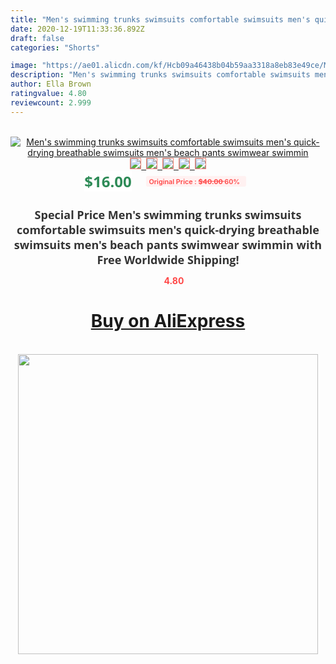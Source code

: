```yaml
---
title: "Men's swimming trunks swimsuits comfortable swimsuits men's quick-drying breathable swimsuits men's beach pants swimwear swimmin"
date: 2020-12-19T11:33:36.892Z
draft: false
categories: "Shorts"

image: "https://ae01.alicdn.com/kf/Hcb09a46438b04b59aa3318a8eb83e49ce/Men-s-swimming-trunks-swimsuits-comfortable-swimsuits-men-s-quick-drying-breathable-swimsuits-men-s-beach.jpg"
description: "Men's swimming trunks swimsuits comfortable swimsuits men's quick-drying breathable swimsuits men's beach pants swimwear swimmin"
author: Ella Brown
ratingvalue: 4.80
reviewcount: 2.999
---
```

<br>
<div style="text-align: center;">
<a href="https://s.click.aliexpress.com/e/_9gQ6gz" target="_blank" rel="nofollow noopener noreferrer"><img alt="Men's swimming trunks swimsuits comfortable swimsuits men's quick-drying breathable swimsuits men's beach pants swimwear swimmin" class="magnifier-image" src="https://ae01.alicdn.com/kf/Hcb09a46438b04b59aa3318a8eb83e49ce/Men-s-swimming-trunks-swimsuits-comfortable-swimsuits-men-s-quick-drying-breathable-swimsuits-men-s-beach.jpg_640x640.jpg">
<br>
<img style="border:1px solid salmon" src="https://ae01.alicdn.com/kf/Hcb09a46438b04b59aa3318a8eb83e49ce/Men-s-swimming-trunks-swimsuits-comfortable-swimsuits-men-s-quick-drying-breathable-swimsuits-men-s-beach.jpg_120x120.jpg">&nbsp;&nbsp;<img style="border:1px solid salmon" src="https://ae01.alicdn.com/kf/Hc60297724ee846b2a624678ea88128c9v/Men-s-swimming-trunks-swimsuits-comfortable-swimsuits-men-s-quick-drying-breathable-swimsuits-men-s-beach.jpg_120x120.jpg">&nbsp;&nbsp;<img style="border:1px solid salmon" src="https://ae01.alicdn.com/kf/H756f234a69dd4be2b6a2c9a202d10b3cB/Men-s-swimming-trunks-swimsuits-comfortable-swimsuits-men-s-quick-drying-breathable-swimsuits-men-s-beach.jpg_120x120.jpg">&nbsp;&nbsp;<img style="border:1px solid salmon" src="https://ae01.alicdn.com/kf/Hd55af084ce53463d802d277af25c152dd/Men-s-swimming-trunks-swimsuits-comfortable-swimsuits-men-s-quick-drying-breathable-swimsuits-men-s-beach.jpg_120x120.jpg">&nbsp;&nbsp;<img style="border:1px solid salmon" src="https://ae01.alicdn.com/kf/H84b55e466ab141e594e21092f76878cdF/Men-s-swimming-trunks-swimsuits-comfortable-swimsuits-men-s-quick-drying-breathable-swimsuits-men-s-beach.jpg_120x120.jpg"></a></div><br0>
<div style="text-align: center;"><span style="background-color: white; border: 0px; box-sizing: border-box; color: seagreen; display: inline-block; font-family: &quot;open sans&quot; , &quot;arial&quot; , &quot;helvetica&quot; , sans-serif , &quot;heiti&quot;; font-size: 24px; font-stretch: inherit; font-weight: 700; line-height: inherit; margin: 0px 10px 0px 0px; padding: 0px; vertical-align: middle;">$16.00 </span>
<span style="background: rgb(255 , 241 , 241); border-radius: 3px; border: 0px; box-sizing: border-box; color: #ff4747; display: inline-block; font-family: inherit; font-size: 12px; font-stretch: inherit; font-style: inherit; font-variant: inherit; font-weight: 600; line-height: inherit; margin: 0px; padding: 2px 5px; transform: scale(0.9); vertical-align: middle;">Original Price : <b style="text-decoration: line-through;">$40.00 </b> 60%&nbsp;&nbsp;</span></div>
<h1 style="color: #333333; display: inline-block; font-family: &quot;open sans&quot; , &quot;arial&quot; , &quot;helvetica&quot; , sans-serif , &quot;heiti&quot;; font-size: 18px; font-stretch: inherit; font-weight: 700; text-align: center;">Special Price Men's swimming trunks swimsuits comfortable swimsuits men's quick-drying breathable swimsuits men's beach pants swimwear swimmin with Free Worldwide Shipping!</h1>
<div style="color: #ff4747; text-align: center;">
<img src="https://4.bp.blogspot.com/-M0ZcTcb-5uY/XleCXlxnR4I/AAAAAAAAAEc/OrjgMkXV1oMQFaCRZj5HQwOCBcu3w1FegCPcBGAYYCw/s1600/star.png" style="height: 15px;">&nbsp;<b>4.80</b></div>
<div class="button_cont" align="center"><a class="buynow_a" href="https://s.click.aliexpress.com/e/_9gQ6gz" target="_blank" rel="nofollow noopener noreferrer"><H1>Buy on AliExpress</H1></a></div><br>
<div class="separator" style="clear: both; text-align: center;">
<img src="https://lh3.googleusercontent.com/-pTy5HemUv9M/XlePHvY0dAI/AAAAAAAAAE4/0nX5iRUoIWY8eMW9Dpxeirr157OZliDIgCLcBGAsYHQ/s1600/badge.gif" width="480">
</div>
